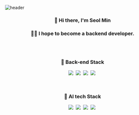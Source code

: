 ![header](https://capsule-render.vercel.app/api?type=waving&color=gradient&height=200&text=SeolMin&fontAlign=80&fontAlignY=40&animation=twinkling)

<h3 align="center">👋 Hi there, I'm Seol Min </h3>
<h3 align="center">🙆‍♂️ I hope to become a backend developer.</h3>
<br>
<br>
<h3 align="center">📌 Back-end Stack </h3>

<div align="center">
<img src="https://img.shields.io/badge/Python-3766AB?style=flat-square&logo=Python&logoColor=white"/></a>&nbsp
<img src="https://img.shields.io/badge/Java-007396?style=flat-square&logo=Java&logoColor=white"/></a>&nbsp
<img src="https://img.shields.io/badge/Spring_Boot-6DB33F?style=flat-square&logo=SpringBoot&logoColor=white"/></a>&nbsp
<img src="https://img.shields.io/badge/MySQL-4479A1?style=flat-square&logo=MySQL&logoColor=white"/></a>&nbsp
</div>

<br>
<br>

<h3 align="center">📌 AI tech Stack </h3>

<div align="center">
<img src="https://img.shields.io/badge/TensorFlow-FF6F00?style=flat-square&logo=TensorFlow&logoColor=white"/></a>&nbsp
<img src="https://img.shields.io/badge/Pytorch-EE4C2C?style=flat-square&logo=Pytorch&logoColor=white"/></a>&nbsp
<img src="https://img.shields.io/badge/Scikit_Learn-F7931E?style=flat-square&logo=scikit-learn&logoColor=white"/></a>&nbsp
<img src="https://img.shields.io/badge/pandas-150458?style=flat-square&logo=pandas&logoColor=white"/></a>&nbsp
</div>
